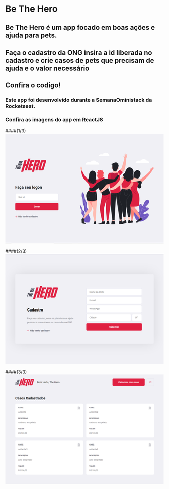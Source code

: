 # Be The Hero

## Be The Hero é um app focado em boas ações e ajuda para pets.
## Faça o cadastro da ONG insira a id liberada no cadastro e crie casos de pets que precisam de ajuda e o valor necessário
## Confira o codigo!

### Este app foi desenvolvido durante a SemanaOministack da Rocketseat.

### Confira as imagens do app em ReactJS

####(1/3)
![](https://github.com/JoaoVitorFerreiraJ/be-the-hero/blob/master/SemanaOministack11.PNG)

####(2/3)
![](https://github.com/JoaoVitorFerreiraJ/Be-The-Hero/blob/master/SemanaOministack11(2).PNG)

####(3/3)
![](https://github.com/JoaoVitorFerreiraJ/Be-The-Hero/blob/master/SemanaOministack11(3).PNG)
